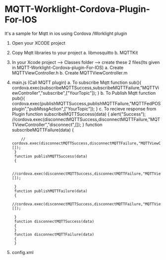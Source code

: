 # MQTT-Worklight-Cordova-Plugin-For-IOS
It's a sample for Mqtt in ios using Cordova /Worklight plugin

1. Open your XCODE project
2. Copy Mqtt libraries to your project
    a. libmosquitto
    b. MQTTKit
3. In your Xcode project --> Classes folder --> create these 2 files(Its given in MQTT-Worklight-Cordova-plugin-For-IOS)
    a. Create MQTTViewController.h
    b. Create MQTTViewController.m
4. main.js (Call MQTT plugin)
    a. To subscribe Mqtt
        function sub(){
            cordova.exec(subscribeMQTTSuccess,subscribeMQTTFailure,"MQTTViewController","subscribe",["YourTopic"]);
        }
    b. To Publish Mqtt
        function pub(){
            cordova.exec(publishMQTTSuccess,publishMQTTFailure,"MQTTFedPOSplugin","pubMssgAction",["YourTopic"]);
        }
    c. To recieve response from Plugin
        function subscribeMQTTSuccess(data)
        {
            alert("Success");
            //cordova.exec(disconnectMQTTSuccess,disconnectMQTTFailure,"MQTTViewController","disconnect",[]);
        }
        function subscribeMQTTFailure(data)
        {
           
           // cordova.exec(disconnectMQTTSuccess,disconnectMQTTFailure,"MQTTViewController","disconnect",[]);
        }
        function publishMQTTSuccess(data)
        {
           
        	//cordova.exec(disconnectMQTTSuccess,disconnectMQTTFailure,"MQTTViewController","disconnect",[]);
        
        }
        function publishMQTTFailure(data)
        {
        	//cordova.exec(disconnectMQTTSuccess,disconnectMQTTFailure,"MQTTViewController","disconnect",[]);
        
        }
        function disconnectMQTTSuccess(data)
        {
        }
        function disconnectMQTTFailure(data)
        {
        }
5. config.xml
    <feature name="MQTTViewController">
        <param name="ios-package" value="MQTTViewController" />
    </feature>
      


    
